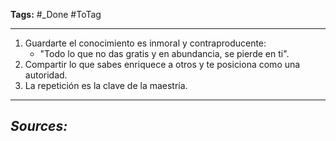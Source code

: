 **Tags:** #_Done 
#ToTag
- - -
1. Guardarte el conocimiento es inmoral y contraproducente: 
   - "Todo lo que no das gratis y en abundancia, se pierde en ti".
2. Compartir lo que sabes enriquece a otros y te posiciona como una autoridad.
3. La repetición es la clave de la maestría.

- - - 
## ***Sources:***